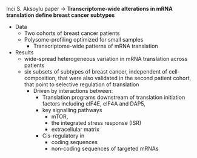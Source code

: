  Inci S. Aksoylu paper -> **Transcriptome-wide alterations in mRNA translation define breast cancer subtypes**

* Data
	* Two cohorts of breast cancer patients
	* Polysome-profiling optimized for small samples 
		* Transcriptome-wide patterns of mRNA translation
* Results
	* wide-spread heterogeneous variation in mRNA translation across patients
	* six subsets of subtypes of breast cancer, independent of cell-composition, that were also validated in the second patient cohort, that point to selective regulation of translation
		* Driven by interactions between:
			* Translation programs downstream of translation initiation factors including eIF4E, eIF4A and DAP5, 
			* key signalling pathways
				* mTOR, 
				* the integrated stress response (ISR) 
				* extracellular matrix
			* Cis-regulatory in 
				* coding sequences
				* non-coding sequences of targeted mRNAs